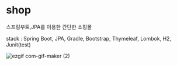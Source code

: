 # shop
스프링부트,JPA를 이용한 간단한 쇼핑몰 

stack : Spring Boot, JPA, Gradle, Bootstrap, Thymeleaf, Lombok, H2, Junit(test)


![ezgif com-gif-maker (2)](https://user-images.githubusercontent.com/69129562/176645914-c93b3c80-671a-4442-ab80-bd22c3331562.gif)
